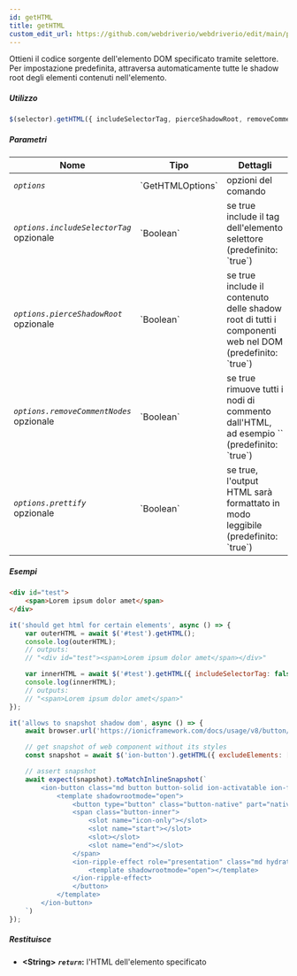 ```yaml
---
id: getHTML
title: getHTML
custom_edit_url: https://github.com/webdriverio/webdriverio/edit/main/packages/webdriverio/src/commands/element/getHTML.ts
---
```


Ottieni il codice sorgente dell'elemento DOM specificato tramite selettore. Per impostazione predefinita, attraversa automaticamente
tutte le shadow root degli elementi contenuti nell'elemento.

##### Utilizzo

```js
$(selector).getHTML({ includeSelectorTag, pierceShadowRoot, removeCommentNodes, prettify })
```

##### Parametri

<table>
  <thead>
    <tr>
      <th>Nome</th><th>Tipo</th><th>Dettagli</th>
    </tr>
  </thead>
  <tbody>
    <tr>
      <td><code><var>options</var></code></td>
      <td>`GetHTMLOptions`</td>
      <td>opzioni del comando</td>
    </tr>
    <tr>
      <td><code><var>options.includeSelectorTag</var></code><br /><span className="label labelWarning">opzionale</span></td>
      <td>`Boolean`</td>
      <td>se true include il tag dell'elemento selettore (predefinito: `true`)</td>
    </tr>
    <tr>
      <td><code><var>options.pierceShadowRoot</var></code><br /><span className="label labelWarning">opzionale</span></td>
      <td>`Boolean`</td>
      <td>se true include il contenuto delle shadow root di tutti i componenti web nel DOM (predefinito: `true`)</td>
    </tr>
    <tr>
      <td><code><var>options.removeCommentNodes</var></code><br /><span className="label labelWarning">opzionale</span></td>
      <td>`Boolean`</td>
      <td>se true rimuove tutti i nodi di commento dall'HTML, ad esempio `<!--?lit$206212805$--><!--?lit$206212805$-->` (predefinito: `true`)</td>
    </tr>
    <tr>
      <td><code><var>options.prettify</var></code><br /><span className="label labelWarning">opzionale</span></td>
      <td>`Boolean`</td>
      <td>se true, l'output HTML sarà formattato in modo leggibile (predefinito: `true`)</td>
    </tr>
  </tbody>
</table>

##### Esempi

```html title="index.html"
<div id="test">
    <span>Lorem ipsum dolor amet</span>
</div>
```

```js title="getHTML.js"
it('should get html for certain elements', async () => {
    var outerHTML = await $('#test').getHTML();
    console.log(outerHTML);
    // outputs:
    // "<div id="test"><span>Lorem ipsum dolor amet</span></div>"

    var innerHTML = await $('#test').getHTML({ includeSelectorTag: false });
    console.log(innerHTML);
    // outputs:
    // "<span>Lorem ipsum dolor amet</span>"
});
```

```js title="getHTMLShadow.js"
it('allows to snapshot shadow dom', async () => {
    await browser.url('https://ionicframework.com/docs/usage/v8/button/basic/demo.html?ionic:mode=md')

    // get snapshot of web component without its styles
    const snapshot = await $('ion-button').getHTML({ excludeElements: ['style'] })

    // assert snapshot
    await expect(snapshot).toMatchInlineSnapshot(`
        <ion-button class="md button button-solid ion-activatable ion-focusable hydrated">Default
            <template shadowrootmode="open">
                <button type="button" class="button-native" part="native">
                <span class="button-inner">
                    <slot name="icon-only"></slot>
                    <slot name="start"></slot>
                    <slot></slot>
                    <slot name="end"></slot>
                </span>
                <ion-ripple-effect role="presentation" class="md hydrated">
                    <template shadowrootmode="open"></template>
                </ion-ripple-effect>
                </button>
            </template>
        </ion-button>
    `)
});
```

##### Restituisce

- **&lt;String&gt;**
            **<code><var>return</var></code>:**   l'HTML dell'elemento specificato